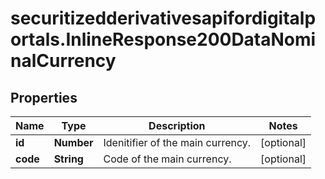 # securitizedderivativesapifordigitalportals.InlineResponse200DataNominalCurrency

## Properties

Name | Type | Description | Notes
------------ | ------------- | ------------- | -------------
**id** | **Number** | Idenitifier of the main currency. | [optional] 
**code** | **String** | Code of the main currency. | [optional] 


